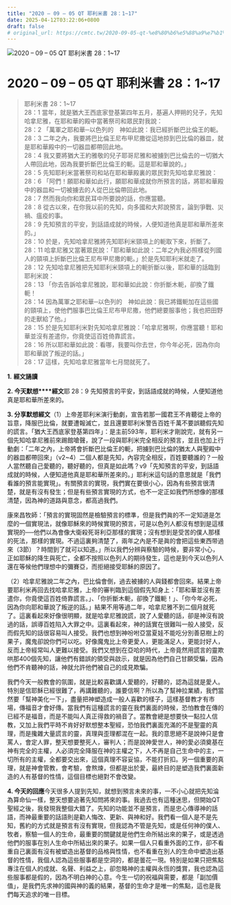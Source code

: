 ```yaml
---
title: "2020 – 09 – 05 QT 耶利米書 28：1~17"
date: 2025-04-12T03:22:06+0800
draft: false
# original_url: https://cmtc.tw/2020-09-05-qt-%e8%80%b6%e5%88%a9%e7%b1%b3%e6%9b%b8-28%ef%bc%9a117
---
```


![2020 – 09 – 05 QT 耶利米書 28：1~17](/images/qt.jpg   "2020 – 09 – 05 QT 耶利米書 28：1~17")

# 2020 – 09 – 05 QT 耶利米書 28：1~17

> 耶利米書 28：1~17  
> 28：1 當年，就是猶大王西底家登基第四年五月，基遍人押朔的兒子，先知哈拿尼雅，在耶和華的殿中當著祭司和眾民對我說：  
> 28：2 「萬軍之耶和華─以色列的　神如此說：我已經折斷巴比倫王的軛。  
> 28：3 二年之內，我要將巴比倫王尼布甲尼撒從這地掠到巴比倫的器皿，就是耶和華殿中的一切器皿都帶回此地。  
> 28：4 我又要將猶大王約雅敬的兒子耶哥尼雅和被擄到巴比倫去的一切猶大人帶回此地，因為我要折斷巴比倫王的軛。這是耶和華說的。」  
> 28：5 先知耶利米當著祭司和站在耶和華殿裏的眾民對先知哈拿尼雅說：  
> 28：6 「阿們！願耶和華如此行，願耶和華成就你所預言的話，將耶和華殿中的器皿和一切被擄去的人從巴比倫帶回此地。  
> 28：7 然而我向你和眾民耳中所要說的話，你應當聽。  
> 28：8 從古以來，在你我以前的先知，向多國和大邦說預言，論到爭戰、災禍、瘟疫的事。  
> 28：9 先知預言的平安，到話語成就的時候，人便知道他真是耶和華所差來的。」  
> 28：10 於是，先知哈拿尼雅將先知耶利米頸項上的軛取下來，折斷了。  
> 28：11 哈拿尼雅又當著眾民說：「耶和華如此說：二年之內我必照樣從列國人的頸項上折斷巴比倫王尼布甲尼撒的軛。」於是先知耶利米就走了。  
> 28：12 先知哈拿尼雅把先知耶利米頸項上的軛折斷以後，耶和華的話臨到耶利米說：  
> 28：13 「你去告訴哈拿尼雅說，耶和華如此說：你折斷木軛，卻換了鐵軛！  
> 28：14 因為萬軍之耶和華─以色列的　神如此說：我已將鐵軛加在這些國的頸項上，使他們服事巴比倫王尼布甲尼撒，他們總要服事他；我也把田野的走獸給了他。」  
> 28：15 於是先知耶利米對先知哈拿尼雅說：「哈拿尼雅啊，你應當聽！耶和華並沒有差遣你，你竟使這百姓倚靠謊言。  
> 28：16 所以耶和華如此說：看哪，我要叫你去世，你今年必死，因為你向耶和華說了叛逆的話。」  
> 28：17 這樣，先知哈拿尼雅當年七月間就死了。

**1.** **經文誦讀**

**2. 今天默想****經文**耶 28：9 先知預言的平安，到話語成就的時候，人便知道他真是耶和華所差來的。

**3. 分享默想經文**（1）上帝差耶利米演行動劇，宣告若那一國君王不肯聽從上帝的旨意，降服巴比倫，就要遭報滅亡，並且還要耶利米警告百姓千萬不要誤聽假先知的謊言。「猶大王西底家登基第四年」：是主前593年，耶利米才剛說完，就有另一個先知哈拿尼雅前來踢館嗆聲，說了一段與耶利米完全相反的預言，並且也加上行動劇：「二年之內，上帝將會折斷巴比倫王的軛，把擄到巴比倫的猶太人與聖殿中的器皿都帶回來」（v2~4）二個人都是先知，內容完全相反，百姓要聽誰的？一般人當然聽自己愛聽的，聽好聽的，但真是如此嗎？v9「先知預言的平安，到話語成就的時候，人便知道他真是耶和華所差來的。」耶利米這句話的意思就是「我們看誰的預言能實現」。有關預言的實現，我們實在要很小心，因為有些預言很清楚，就是有沒有發生；但是有些預言實現的方式，也不一定正如我們所想像的那樣清楚，因為神的道路與意念，都高過我們。

康來昌牧師：「預言的實現固然是檢驗預言的標準，但是我們眞的不一定知道是怎麼的一個實現法，就像耶穌來的時候實現的預言，可是以色列人都沒有想到是這樣實現的──他們以為會像大衛殺死哥利亞那樣的實現；沒有想到是受苦的僕人那樣的死法，那樣的實現。不過這裏夠清楚了，兩年之內是不是眞的會把這些東西带過來（3節）？時間到了就可以知道。」所以我們分辨與察驗的時候，要非常小心，正如耶穌的降生與死亡，全都不按照以色列人的期待發生，這也是到今天以色列人還在等候他們理想中的彌賽亞，而拒絕接受耶穌的原因了。

（2）哈拿尼雅說二年之內，巴比倫會倒，過去被擄的人與錢都會回來。結果上帝要耶利米再回去找哈拿尼雅，上帝的審判臨到這個假先知身上：「耶和華並沒有差遣你，你竟使這百姓倚靠謊言。」、「你折斷木軛，卻換了鐵軛！」、「你今年必死，因為你向耶和華說了叛逆的話。」結果不用等過二年，哈拿尼雅不到二個月就死了。這裏看起來好像很明顯，就是哈拿尼雅說謊，說了人愛聽的話，卻是神沒有說過的話，誤導百姓陷入大罪之中。這裏看起來，神的話實在很難叫一般人接受，反而假先知的話很容易叫人接受。我們也想到神吩咐亞當夏娃不能吃分別善惡樹上的果子，魔鬼卻說你們可以吃。好像魔鬼比上帝更愛人，更能滿足人，更能討好人，反而上帝經常叫人更難以接受。我們又想到在亞哈的時代，上帝竟然用謊言的靈欺哄那400個先知，讓他們有錯誤的領受與啟示，就是因為他們自己甘願受騙，因為他們不肯聽神的話，神就允許他們被自己的成見欺騙。

我們今天一般教會的氛圍，就是比較喜歡講人愛聽的，好聽的，認為這就是愛人。特別是信耶穌已經很難了，再講難聽的，誰要信啊？所以為了幫神拉業績，我們當然要「幫神美化一下」，盡量把神塑造成一般人喜歡的樣子，這樣基督教才有市場，傳福音才會好傳。當我們有這種謊言的靈在我們裏面的時候，恐怕教會在傳的已經不是福音，而是不能叫人真正得救的禍音了。當教會總是想要快一點拉人信教，又加上我們平時不肯好好默想整本聖經，恐怕我們裏面充滿的不是聖靈的真理，而是攙雜大量謊言的靈，真理與歪理都混在一起。我的意思絕不是說神只是會罵人，會定人罪，整天想要整死人，審判人；而是說神愛世人，神的愛必須奠基在神有完全的主權，人必須完全降服在神的主權之下，人不再是自己生命中的主，一切所有的主權，全都要交出來，這個真理不容妥協，不能打折扣。另一個重要的真理，就是神會管教，會考驗，會熬煉，但都是出於愛，最終目的是塑造我們裏面新造的人有基督的性情，這個目標也絕對不會改變。

**4. 今天的回應**今天很多人提到先知，就想到預言未來的事，一不小心就把先知淪為算命仙一樣，整天想要追著先知問將來的事。我過去也有這種迷思，但開始QT聖經之後，我發現我整個大錯了。先知的功能並不是預言，而是忠心傳導神的話語，而神最重要的話語則是勸人悔改、更新、與神和好。我們看一個人是不是先知，舊約的方式就是預言有沒有實現，但我認為不管是先知，或是任何神的僕人、牧者，察驗一個人的生命，最重要的關鍵就是他們生命所結出來的果子，或是透過他們的服事在別人生命中所結出來的果子。如果一個人只看重外面的工作，卻不看重自己裏面有沒有被塑造出基督的品格與性情，也不看重在別人的生命中塑造出基督的性情，我個人認為這些服事都是空洞的，都是曇花一現。特別是如果只把焦點專注在個人的成就、名聲、利益之上，卻忽略神的主權與永恆的獎賞，我也認為這些服事都是假的，因為不明白神的心意。今生一切的祝福與需要，都是「副加價值」，是我們先求神的國與神的義的結果，基督的生命才是唯一的焦點，這也是我們每天追求的唯一目標。